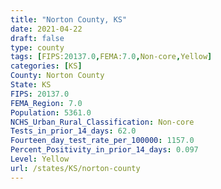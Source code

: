```yaml
---
title: "Norton County, KS"
date: 2021-04-22
draft: false
type: county
tags: [FIPS:20137.0,FEMA:7.0,Non-core,Yellow]
categories: [KS]
County: Norton County
State: KS
FIPS: 20137.0
FEMA_Region: 7.0
Population: 5361.0
NCHS_Urban_Rural_Classification: Non-core
Tests_in_prior_14_days: 62.0
Fourteen_day_test_rate_per_100000: 1157.0
Percent_Positivity_in_prior_14_days: 0.097
Level: Yellow
url: /states/KS/norton-county
---
```



